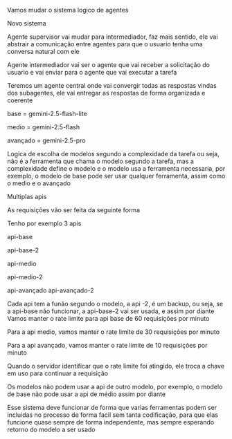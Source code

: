 Vamos mudar o sistema logico de agentes

Novo sistema

Agente supervisor vai mudar para intermediador, faz mais sentido, ele vai abstrair a comunicação entre agentes para que o usuario tenha uma conversa natural com ele

Agente intermediador vai ser o agente que vai receber a solicitação do usuario e vai enviar para o agente que vai executar a tarefa

Teremos um agente central onde vai convergir todas as respostas vindas dos subagentes, ele vai entregar as respostas de forma organizada e coerente



base = gemini-2.5-flash-lite

medio = gemini-2.5-flash

avançado = gemini-2.5-pro

Logica de escolha de modelos segundo a complexidade da tarefa ou seja, não é a ferramenta que chama o modelo segundo a tarefa, mas a complexidade define o modelo e o modelo usa a ferramenta necessaria, por exemplo, o modelo de base pode ser usar qualquer ferramenta, assim como o medio e o avançado

Multiplas apis

As requisições vão ser feita da seguinte forma

Tenho por exemplo 3 apis

api-base

api-base-2

api-medio

api-medio-2

api-avançado
api-avançado-2

Cada api tem a funão segundo o modelo, a api -2, é um backup, ou seja, se a api-base não funcionar, a api-base-2 vai ser usada, e assim por diante
Vamos manter o rate limite para api base de 60 requisições por minuto

Para a api medio, vamos manter o rate limite de 30 requisições por minuto

Para a api avançado, vamos manter o rate limite de 10 requisições por minuto

Quando o servidor identificar que o rate limite foi atingido, ele troca a chave em uso para continuar a requisição

Os modelos não podem usar a api de outro modelo, por exemplo, o modelo de base não pode usar a api de médio assim por diante

Esse sistema deve funcionar de forma que varias ferramentas podem ser incluidas no processo de forma facil sem tanta codificação, para que elas funcione quase sempre de forma independente, mas sempre esperando retorno do modelo a ser usado




